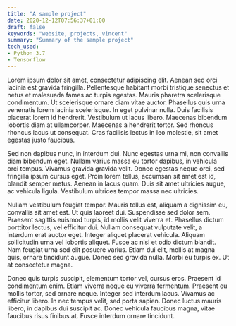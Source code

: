 ```yaml
---
title: "A sample project"
date: 2020-12-12T07:56:37+01:00
draft: false
keywords: "website, projects, vincent"
summary: "Summary of the sample project"
tech_used: 
- Python 3.7
- Tensorflow
---
```


Lorem ipsum dolor sit amet, consectetur adipiscing elit. Aenean sed orci lacinia est gravida fringilla. Pellentesque habitant morbi tristique senectus et netus et malesuada fames ac turpis egestas. Mauris pharetra scelerisque condimentum. Ut scelerisque ornare diam vitae auctor. Phasellus quis urna venenatis lorem lacinia scelerisque. In eget pulvinar nulla. Duis facilisis placerat lorem id hendrerit. Vestibulum ut lacus libero. Maecenas bibendum lobortis diam at ullamcorper. Maecenas a hendrerit tortor. Sed rhoncus rhoncus lacus ut consequat. Cras facilisis lectus in leo molestie, sit amet egestas justo faucibus.

<!--more-->

Sed non dapibus nunc, in interdum dui. Nunc egestas urna mi, non convallis diam bibendum eget. Nullam varius massa eu tortor dapibus, in vehicula orci tempus. Vivamus gravida gravida velit. Donec egestas neque orci, sed fringilla ipsum cursus eget. Proin lorem tellus, accumsan sit amet est id, blandit semper metus. Aenean in lacus quam. Duis sit amet ultricies augue, ac vehicula ligula. Vestibulum ultrices tempor massa nec ultricies.

Nullam vestibulum feugiat tempor. Mauris tellus est, aliquam a dignissim eu, convallis sit amet est. Ut quis laoreet dui. Suspendisse sed dolor sem. Praesent sagittis euismod turpis, id mollis velit viverra et. Phasellus dictum porttitor lectus, vel efficitur dui. Nullam consequat vulputate velit, a interdum erat auctor eget. Integer aliquet placerat vehicula. Aliquam sollicitudin urna vel lobortis aliquet. Fusce ac nisl et odio dictum blandit. Nam feugiat urna sed elit posuere varius. Etiam dui elit, mollis at magna quis, ornare tincidunt augue. Donec sed gravida nulla. Morbi eu turpis ex. Ut at consectetur magna.

Donec quis turpis suscipit, elementum tortor vel, cursus eros. Praesent id condimentum enim. Etiam viverra neque eu viverra fermentum. Praesent eu mollis tortor, sed ornare neque. Integer sed interdum lacus. Vivamus ac efficitur libero. In nec tempus velit, sed porta sapien. Donec luctus mauris libero, in dapibus dui suscipit ac. Donec vehicula faucibus magna, vitae faucibus risus finibus at. Fusce interdum ornare tincidunt.